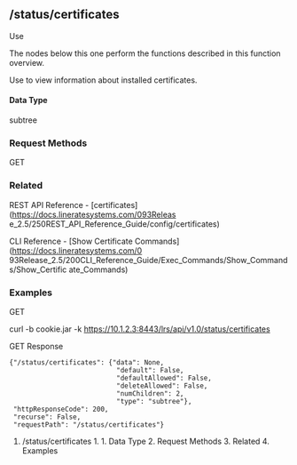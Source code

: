 ## /status/certificates

Use

The nodes below this one perform the functions described in this function
overview.

Use to view information about installed certificates.

#### Data Type

subtree

### Request Methods

GET

### Related

REST API Reference - [certificates](https://docs.lineratesystems.com/093Releas
e_2.5/250REST_API_Reference_Guide/config/certificates)

CLI Reference - [Show Certificate Commands](https://docs.lineratesystems.com/0
93Release_2.5/200CLI_Reference_Guide/Exec_Commands/Show_Commands/Show_Certific
ate_Commands)

### Examples

GET

curl -b cookie.jar -k https://10.1.2.3:8443/lrs/api/v1.0/status/certificates

GET Response

    
    {"/status/certificates": {"data": None,
                               "default": False,
                               "defaultAllowed": False,
                               "deleteAllowed": False,
                               "numChildren": 2,
                               "type": "subtree"},
     "httpResponseCode": 200,
     "recurse": False,
     "requestPath": "/status/certificates"}
    

  1. /status/certificates
    1.       1. Data Type
    2. Request Methods
    3. Related
    4. Examples

